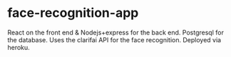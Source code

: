 # face-recognition-app
React on the front end & Nodejs+express for the back end. Postgresql for the database. Uses the clarifai API for the face recognition. Deployed via heroku.
